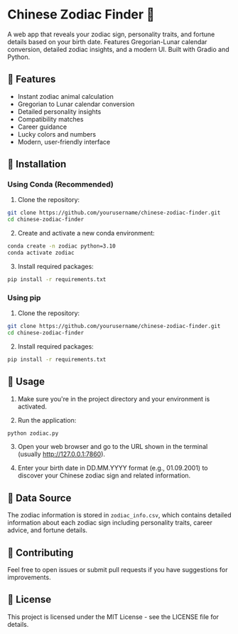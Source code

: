# Chinese Zodiac Finder 🐲

A web app that reveals your zodiac sign, personality traits, and fortune details based on your birth date. Features Gregorian-Lunar calendar conversion, detailed zodiac insights, and a modern UI. Built with Gradio and Python.

## 🌟 Features

- Instant zodiac animal calculation
- Gregorian to Lunar calendar conversion
- Detailed personality insights
- Compatibility matches
- Career guidance
- Lucky colors and numbers
- Modern, user-friendly interface

## 🚀 Installation

### Using Conda (Recommended)

1. Clone the repository:

```bash
git clone https://github.com/yourusername/chinese-zodiac-finder.git
cd chinese-zodiac-finder
```

2. Create and activate a new conda environment:

```bash
conda create -n zodiac python=3.10
conda activate zodiac
```

3. Install required packages:

```bash
pip install -r requirements.txt
```

### Using pip

1. Clone the repository:

```bash
git clone https://github.com/yourusername/chinese-zodiac-finder.git
cd chinese-zodiac-finder
```

2. Install required packages:

```bash
pip install -r requirements.txt
```

## 🎯 Usage

1. Make sure you're in the project directory and your environment is activated.

2. Run the application:

```bash
python zodiac.py
```

3. Open your web browser and go to the URL shown in the terminal (usually http://127.0.0.1:7860).

4. Enter your birth date in DD.MM.YYYY format (e.g., 01.09.2001) to discover your Chinese zodiac sign and related information.

## 📝 Data Source

The zodiac information is stored in `zodiac_info.csv`, which contains detailed information about each zodiac sign including personality traits, career advice, and fortune details.

## 🤝 Contributing

Feel free to open issues or submit pull requests if you have suggestions for improvements.

## 📄 License

This project is licensed under the MIT License - see the LICENSE file for details.
